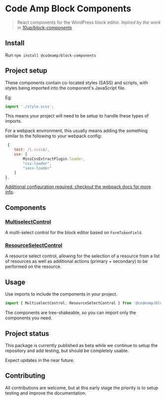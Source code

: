 # Code Amp Block Components
> React components for the WordPress block editor.
*Inpired by the work in [10up/block-components](https://github.com/10up/block-components)*

## Install

Run `npm install @codeamp/block-components`

## Project setup

These components contain co-located styles (SASS) and scripts, with styles being imported into the component's JavaScript file.

Eg:

```jsx
import './style.scss';
```

This means your project will need to be setup to handle these types of imports.

For a webpack environment, this usually means adding the something similar to the following to your webpack config:

```js
 {
	test: /\.scss$/,
	use: [
		MiniCssExtractPlugin.loader,
		"css-loader",
		"sass-loader"
	]
},
```

[Additional configuration required, checkout the webpack docs for more info](https://webpack.js.org/plugins/mini-css-extract-plugin/).

## Components

### [MultiselectControl](https://github.com/Code-Amp/block-components/tree/main/components/multiselect-control)

A multi-select control for the block editor based on `FormTokenField`.

### [ResourceSelectControl](https://github.com/Code-Amp/block-components/tree/main/components/resource-select-control)

A resource select control, allowing for the selection of a resource from a list of resources as well as additional actions (primary + secondary) to be performed on the resource.

## Usage

Use imports to include the components in your project.

```jsx
import { MultiselectControl, ResourceSelectControl } from '@codeamp/block-components';
```

The components are tree-shakeable, so you can import only the components you need.

## Project status

This package is currently published as beta while we continue to setup the repository and add testing, but should be completely usable.

Expect updates in the near future.

## Contributing

All contributions are welcome, but at this early stage the priority is to setup testing and improve the documentation.

